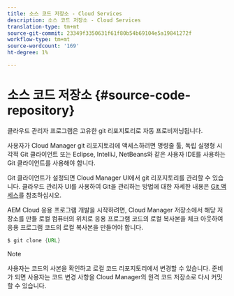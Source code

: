 ```yaml
---
title: 소스 코드 저장소 - Cloud Services
description: 소스 코드 저장소 - Cloud Services
translation-type: tm+mt
source-git-commit: 23349f3350631f61f80b54b69104e5a19841272f
workflow-type: tm+mt
source-wordcount: '169'
ht-degree: 1%

---
```



# 소스 코드 저장소 {#source-code-repository}

클라우드 관리자 프로그램은 고유한 git 리포지토리로 자동 프로비저닝됩니다.

사용자가 Cloud Manager git 리포지토리에 액세스하려면 명령줄 툴, 독립 실행형 시각적 Git 클라이언트 또는 Eclipse, IntelliJ, NetBeans와 같은 사용자 IDE를 사용하는 Git 클라이언트를 사용해야 합니다.

Git 클라이언트가 설정되면 Cloud Manager UI에서 git 리포지토리를 관리할 수 있습니다. 클라우드 관리자 UI를 사용하여 Git을 관리하는 방법에 대한 자세한 내용은 [Git 액세스](/help/implementing/cloud-manager/accessing-git.md)를 참조하십시오.

AEM Cloud 응용 프로그램 개발을 시작하려면, Cloud Manager 저장소에서 해당 저장소를 만들 로컬 컴퓨터의 위치로 응용 프로그램 코드의 로컬 복사본을 체크 아웃하여 응용 프로그램 코드의 로컬 복사본을 만들어야 합니다.

```java
$ git clone {URL}
```

>[!NOTE]
>
>사용자는 코드의 사본을 확인하고 로컬 코드 리포지토리에서 변경할 수 있습니다. 준비가 되면 사용자는 코드 변경 사항을 Cloud Manager의 원격 코드 저장소로 다시 커밋할 수 있습니다.
